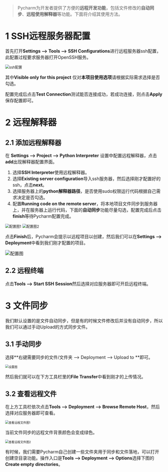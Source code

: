 > Pycharm为开发者提供了方便的**远程开发功能**，包括文件修改的**自动同步**、**远程使用解释器**等功能。下面将介绍其使用方法。

# 1 SSH远程服务器配置

首先打开**Settings --> Tools --> SSH Configurations**进行远程服务器ssh配置，此配置过程要求服务器打开OpenSSH服务。

<img src="https://cdn.jsdelivr.net/gh/tufbel/TImages/mark/20210114152258.png" alt="ssh配置" style="zoom:80%;" />

其中**Visible only for this project** 仅对**本项目使用选项**请根据实际需求选择是否勾选。

配置完成后点击**Test Connection**测试能否连接成功，若成功连接，则点击**Apply**保存配置即可。

# 2 远程解释器

## 2.1 添加远程解释器

在 **Settings --> Project --> Python Interpreter** 设置中配置远程解释器，点击**add**出现解释器配置界面。

1. 选择**SSH Interpreter**使用远程解释器。
2. 选择**Existing server configuration**导入ssh服务器，然后选择刚才配置好的ssh，点击**next**。
3. 选择服务器上的**python解释器路径**，是否使用sudo权限运行代码根据自己需求决定是否勾选。
4. 配置**Running code on  the remote server**，将本地项目文件同步到服务器上，并在服务器上运行代码，下面的**自动同步**功能尽量勾选，配置完成后点击**finish**等待Pycharm配置完成。

<img src="https://cdn.jsdelivr.net/gh/tufbel/TImages/mark/20210114152442.png" alt="配置图1" style="zoom: 80%;" />

<img src="https://cdn.jsdelivr.net/gh/tufbel/TImages/mark/20210114152535.png" alt="配置图2" style="zoom:80%;" />

点击**Finish**后，Pycharm会提示以远程项目以创建，然后我们可以在**Settings --> Deployment**中看到我们刚才配置的项目。

![配置图](https://cdn.jsdelivr.net/gh/tufbel/TImages/mark/20210114103517.png)

## 2.2 远程终端

点击**Tools --> Start SSH Session**然后选择对应服务器即可开启远程终端。

# 3 文件同步

我们默认设置的是文件自动同步，但是有的时候文件修改后并没有自动同步，所以我们可以通过手动Upload的方式同步文件。

## 3.1 手动同步

选择**右键需要同步的文件/文件夹 --> Deployment --> Upload to **即可。

<img src="https://cdn.jsdelivr.net/gh/tufbel/TImages/mark/20210114105624.png" alt="设置图" style="zoom: 67%;" />

然后我们就可以在下方工具栏里的**File Transfer**中看到刚才的上传情况。

## 3.2 查看远程文件

在上方工具栏依次点击**Tools --> Deployment --> Browse Remote Host**，然后选择对应服务器即可查看。

<img src="https://cdn.jsdelivr.net/gh/tufbel/TImages/mark/20210114105936.png" alt="查看远程文件图1" style="zoom:67%;" />

当前文件同步的远程文件背景颜色会变成绿色。

<img src="https://cdn.jsdelivr.net/gh/tufbel/TImages/mark/20210114110458.png" alt="查看远程文件图2" style="zoom:67%;" />

有时候，我们需要Pycharm自己创建一些文件夹用于同步和文件落地，可以打开创建空目录功能。操作入口是**Tools --> Deployment --> Options**选择下图的**Create empty directories**。
